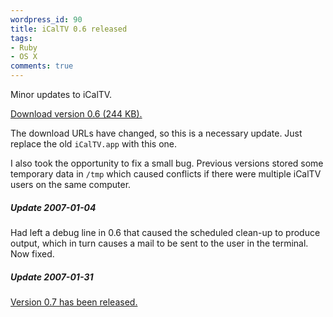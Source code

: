 ```yaml
---
wordpress_id: 90
title: iCalTV 0.6 released
tags:
- Ruby
- OS X
comments: true
---
```

Minor updates to iCalTV.

<a href="https://henrik.nyh.se/uploads/iCalTV.zip">Download version 0.6 (244 KB).</a>

The download URLs have changed, so this is a necessary update. Just replace the old <code>iCalTV.app</code> with this one.

I also took the opportunity to fix a small bug. Previous versions stored some temporary data in <code>/tmp</code> which caused conflicts if there were multiple iCalTV users on the same computer.

<!--more-->

<div class="updated">
  <h5>Update 2007-01-04</h5>
  <p>Had left a debug line in 0.6 that caused the scheduled clean-up to produce output, which in turn causes a mail to be sent to the user in the terminal. Now fixed.</p>

<h5>Update 2007-01-31</h5>
<p><a href="/2007/01/icaltv-07-released-and-an-applescript-date-object-gotcha/">Version 0.7 has been released.</a></p>
</div>
